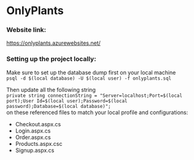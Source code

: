 # OnlyPlants

### Website link: </br>
https://onlyplants.azurewebsites.net/

### Setting up the project locally:
Make sure to set up the database dump first on your local machine </br>
    `psql -d $(local database) -U $(local user) -f onlyplants.sql`
    
Then update all the following string </br>
    `private string connectionString = "Server=localhost;Port=$(local port);User Id=$(local user);Password=$(local password);Database=$(local database)";` </br>
on these referenced files to match your local profile and configurations: </br>
- Checkout.aspx.cs
- Login.aspx.cs
- Order.aspx.cs
- Products.aspx.csc
- Signup.aspx.cs
